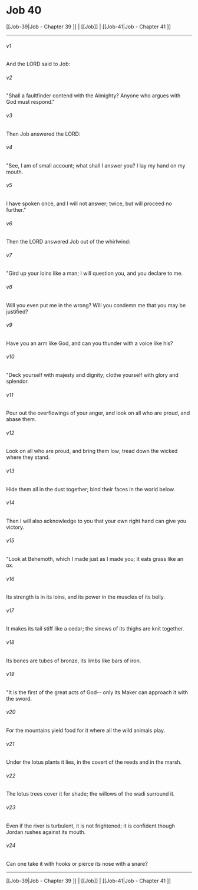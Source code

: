 # Job 40

[[Job-39|Job - Chapter 39 ]] | [[Job]] | [[Job-41|Job - Chapter 41 ]]
***

###### v1
And the LORD said to Job:
###### v2
"Shall a faultfinder contend with the Almighty? Anyone who argues with God must respond."
###### v3
Then Job answered the LORD:
###### v4
"See, I am of small account; what shall I answer you? I lay my hand on my mouth.
###### v5
I have spoken once, and I will not answer; twice, but will proceed no further."
###### v6
Then the LORD answered Job out of the whirlwind:
###### v7
"Gird up your loins like a man; I will question you, and you declare to me.
###### v8
Will you even put me in the wrong? Will you condemn me that you may be justified?
###### v9
Have you an arm like God, and can you thunder with a voice like his?
###### v10
"Deck yourself with majesty and dignity; clothe yourself with glory and splendor.
###### v11
Pour out the overflowings of your anger, and look on all who are proud, and abase them.
###### v12
Look on all who are proud, and bring them low; tread down the wicked where they stand.
###### v13
Hide them all in the dust together; bind their faces in the world below.
###### v14
Then I will also acknowledge to you that your own right hand can give you victory.
###### v15
"Look at Behemoth, which I made just as I made you; it eats grass like an ox.
###### v16
Its strength is in its loins, and its power in the muscles of its belly.
###### v17
It makes its tail stiff like a cedar; the sinews of its thighs are knit together.
###### v18
Its bones are tubes of bronze, its limbs like bars of iron.
###### v19
"It is the first of the great acts of God-- only its Maker can approach it with the sword.
###### v20
For the mountains yield food for it where all the wild animals play.
###### v21
Under the lotus plants it lies, in the covert of the reeds and in the marsh.
###### v22
The lotus trees cover it for shade; the willows of the wadi surround it.
###### v23
Even if the river is turbulent, it is not frightened; it is confident though Jordan rushes against its mouth.
###### v24
Can one take it with hooks or pierce its nose with a snare?

***

[[Job-39|Job - Chapter 39 ]] | [[Job]] | [[Job-41|Job - Chapter 41 ]]
